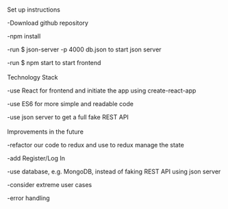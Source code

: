 <br/>Set up instructions

-Download github repository

-npm install

-run $ json-server -p 4000 db.json to start json server

-run $ npm start to start frontend
<br/>
<br/>
Technology Stack

-use React for frontend and initiate the app using create-react-app

-use ES6 for more simple and readable code

-use json server to get a full fake REST API
<br/>
<br/>
Improvements in the future

-refactor our code to redux and use to redux manage the state

-add Register/Log In

-use database, e.g. MongoDB, instead of faking REST API using json server

-consider extreme user cases

-error handling
<br/>